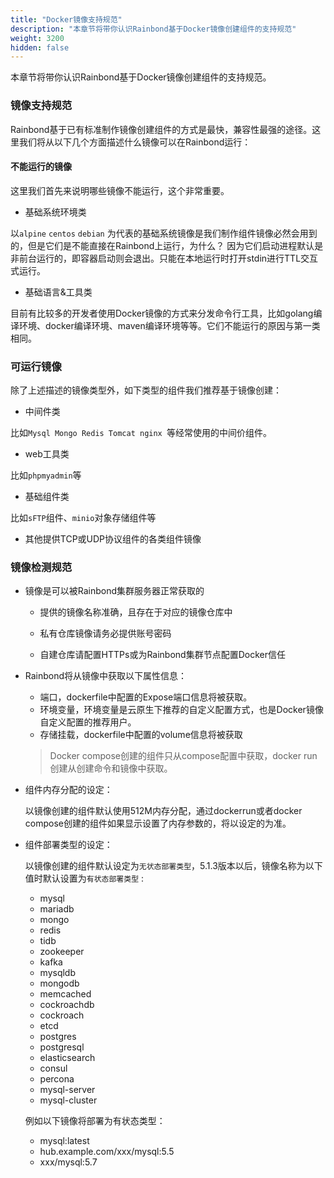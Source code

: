 ```yaml
---
title: "Docker镜像支持规范"
description: "本章节将带你认识Rainbond基于Docker镜像创建组件的支持规范"
weight: 3200
hidden: false
---
```


本章节将带你认识Rainbond基于Docker镜像创建组件的支持规范。

### 镜像支持规范

Rainbond基于已有标准制作镜像创建组件的方式是最快，兼容性最强的途径。这里我们将从以下几个方面描述什么镜像可以在Rainbond运行：

#### 不能运行的镜像

这里我们首先来说明哪些镜像不能运行，这个非常重要。

* 基础系统环境类

以`alpine` `centos` `debian` 为代表的基础系统镜像是我们制作组件镜像必然会用到的，但是它们是不能直接在Rainbond上运行，为什么？ 因为它们启动进程默认是非前台运行的，即容器启动则会退出。只能在本地运行时打开stdin进行TTL交互式运行。

* 基础语言&工具类

目前有比较多的开发者使用Docker镜像的方式来分发命令行工具，比如golang编译环境、docker编译环境、maven编译环境等等。它们不能运行的原因与第一类相同。

### 可运行镜像

除了上述描述的镜像类型外，如下类型的组件我们推荐基于镜像创建：

* 中间件类

比如`Mysql Mongo Redis Tomcat nginx `等经常使用的中间价组件。

* web工具类

比如`phpmyadmin`等

* 基础组件类

比如`sFTP`组件、`minio`对象存储组件等

* 其他提供TCP或UDP协议组件的各类组件镜像

### 镜像检测规范

* 镜像是可以被Rainbond集群服务器正常获取的
  * 提供的镜像名称准确，且存在于对应的镜像仓库中

  * 私有仓库镜像请务必提供账号密码
  * 自建仓库请配置HTTPs或为Rainbond集群节点配置Docker信任

* Rainbond将从镜像中获取以下属性信息：
  * 端口，dockerfile中配置的Expose端口信息将被获取。
  * 环境变量，环境变量是云原生下推荐的自定义配置方式，也是Docker镜像自定义配置的推荐用户。
  * 存储挂载，dockerfile中配置的volume信息将被获取

  > Docker compose创建的组件只从compose配置中获取，docker run创建从创建命令和镜像中获取。

* 组件内存分配的设定：

  以镜像创建的组件默认使用512M内存分配，通过dockerrun或者docker compose创建的组件如果显示设置了内存参数的，将以设定的为准。

* 组件部署类型的设定：

  以镜像创建的组件默认设定为`无状态部署类型`，5.1.3版本以后，镜像名称为以下值时默认设置为`有状态部署类型` :
  
  * mysql
  * mariadb
  * mongo
  * redis
  * tidb
  * zookeeper
  * kafka
  * mysqldb
  * mongodb
  * memcached
  * cockroachdb
  * cockroach
  * etcd
  * postgres
  * postgresql
  * elasticsearch
  * consul
  * percona
  * mysql-server
  * mysql-cluster

  例如以下镜像将部署为有状态类型：

  * mysql:latest
  * hub.example.com/xxx/mysql:5.5
  * xxx/mysql:5.7

